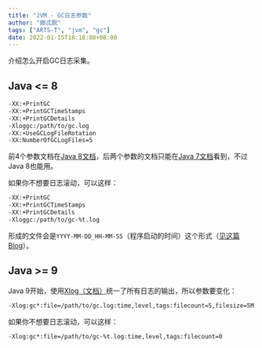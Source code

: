 ```yaml
---
title: "JVM - GC日志参数"
author: "颇忒脱"
tags: ["ARTS-T", "jvm", "gc"]
date: 2022-01-15T18:18:08+08:00
---
```


介绍怎么开启GC日志采集。

<!--more-->

## Java <= 8

```bash
-XX:+PrintGC
-XX:+PrintGCTimeStamps
-XX:+PrintGCDetails
-Xloggc:/path/to/gc.log
-XX:+UseGCLogFileRotation
-XX:NumberOfGCLogFiles=5
```

前4个参数文档在[Java 8文档][1]，后两个参数的文档只能在[Java 7文档][2]看到，不过Java 8也能用。

如果你不想要日志滚动，可以这样：

```bash
-XX:+PrintGC
-XX:+PrintGCTimeStamps
-XX:+PrintGCDetails
-Xloggc:/path/to/gc-%t.log
```

形成的文件会是`YYYY-MM-DD_HH-MM-SS`（程序启动的时间）这个形式（[见这篇Blog][4]）。

## Java >= 9

Java 9开始，使用[Xlog（文档）][3]统一了所有日志的输出，所以参数要变化：

```bash
-Xlog:gc*:file=/path/to/gc.log:time,level,tags:filecount=5,filesize=5M
```

如果你不想要日志滚动，可以这样：

```bash
-Xlog:gc*:file=/path/to/gc-%t.log:time,level,tags:filecount=0
```

[1]: https://docs.oracle.com/javase/8/docs/technotes/tools/unix/java.html
[2]: https://www.oracle.com/java/technologies/javase/vmoptions-jsp.html
[3]: https://docs.oracle.com/javase/9/tools/java.htm#JSWOR-GUID-BE93ABDC-999C-4CB5-A88B-1994AAAC74D5
[4]: https://blog.gceasy.io/2019/01/29/try-to-avoid-xxusegclogfilerotation/